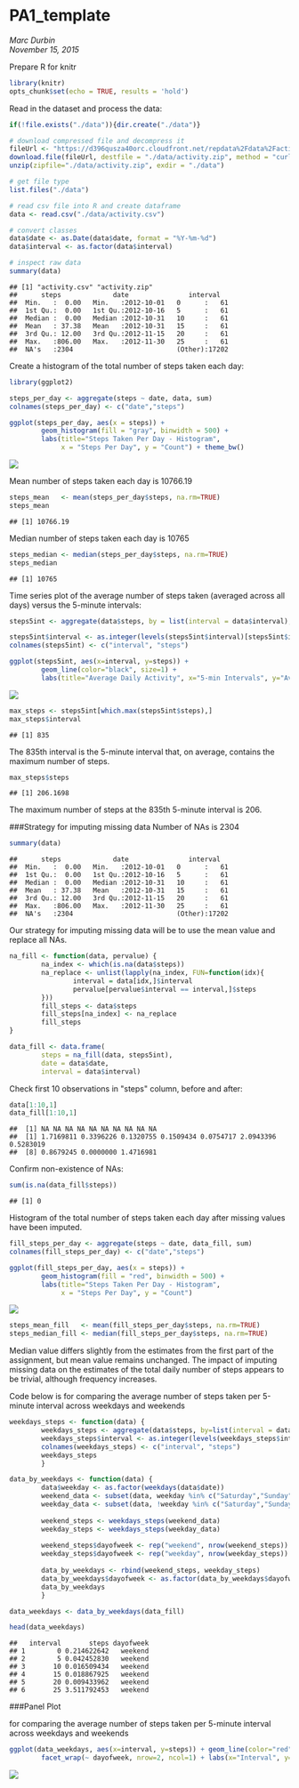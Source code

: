 # PA1_template

*Marc Durbin*  
*November 15, 2015*

Prepare R for knitr

```r
library(knitr)
opts_chunk$set(echo = TRUE, results = 'hold')
```

Read in the dataset and process the data:


```r
if(!file.exists("./data")){dir.create("./data")}

# download compressed file and decompress it
fileUrl <- "https://d396qusza40orc.cloudfront.net/repdata%2Fdata%2Factivity.zip"
download.file(fileUrl, destfile = "./data/activity.zip", method = "curl")
unzip(zipfile="./data/activity.zip", exdir = "./data")

# get file type
list.files("./data")

# read csv file into R and create dataframe
data <- read.csv("./data/activity.csv")

# convert classes
data$date <- as.Date(data$date, format = "%Y-%m-%d")
data$interval <- as.factor(data$interval)

# inspect raw data
summary(data)
```

```
## [1] "activity.csv" "activity.zip"
##      steps             date               interval    
##  Min.   :  0.00   Min.   :2012-10-01   0      :   61  
##  1st Qu.:  0.00   1st Qu.:2012-10-16   5      :   61  
##  Median :  0.00   Median :2012-10-31   10     :   61  
##  Mean   : 37.38   Mean   :2012-10-31   15     :   61  
##  3rd Qu.: 12.00   3rd Qu.:2012-11-15   20     :   61  
##  Max.   :806.00   Max.   :2012-11-30   25     :   61  
##  NA's   :2304                          (Other):17202
```

Create a histogram of the total number of steps taken each day:


```r
library(ggplot2)

steps_per_day <- aggregate(steps ~ date, data, sum)
colnames(steps_per_day) <- c("date","steps")

ggplot(steps_per_day, aes(x = steps)) + 
        geom_histogram(fill = "gray", binwidth = 500) + 
        labs(title="Steps Taken Per Day - Histogram", 
             x = "Steps Per Day", y = "Count") + theme_bw()
```

![](PA1_template_files/figure-html/unnamed-chunk-3-1.png) 

Mean number of steps taken each day is 10766.19

```r
steps_mean   <- mean(steps_per_day$steps, na.rm=TRUE)
steps_mean
```

```
## [1] 10766.19
```
Median number of steps taken each day is 10765

```r
steps_median <- median(steps_per_day$steps, na.rm=TRUE)
steps_median
```

```
## [1] 10765
```
Time series plot of the average number of steps taken (averaged across all days) versus the 5-minute intervals:

```r
steps5int <- aggregate(data$steps, by = list(interval = data$interval), FUN=mean, na.rm=TRUE)

steps5int$interval <- as.integer(levels(steps5int$interval)[steps5int$interval])
colnames(steps5int) <- c("interval", "steps")

ggplot(steps5int, aes(x=interval, y=steps)) +   
        geom_line(color="black", size=1) +  
        labs(title="Average Daily Activity", x="5-min Intervals", y="Avg Number of Steps Taken")
```

![](PA1_template_files/figure-html/unnamed-chunk-6-1.png) 

```r
max_steps <- steps5int[which.max(steps5int$steps),]
max_steps$interval
```

```
## [1] 835
```
The 835th interval is the 5-minute interval that, on average, contains the maximum number of steps.

```r
max_steps$steps
```

```
## [1] 206.1698
```
The maximum number of steps at the 835th 5-minute interval is 206.

###Strategy for imputing missing data
Number of NAs is 2304

```r
summary(data)
```

```
##      steps             date               interval    
##  Min.   :  0.00   Min.   :2012-10-01   0      :   61  
##  1st Qu.:  0.00   1st Qu.:2012-10-16   5      :   61  
##  Median :  0.00   Median :2012-10-31   10     :   61  
##  Mean   : 37.38   Mean   :2012-10-31   15     :   61  
##  3rd Qu.: 12.00   3rd Qu.:2012-11-15   20     :   61  
##  Max.   :806.00   Max.   :2012-11-30   25     :   61  
##  NA's   :2304                          (Other):17202
```
Our strategy for imputing missing data will be to use the mean value and replace all NAs.

```r
na_fill <- function(data, pervalue) {
        na_index <- which(is.na(data$steps))
        na_replace <- unlist(lapply(na_index, FUN=function(idx){
                interval = data[idx,]$interval
                pervalue[pervalue$interval == interval,]$steps
        }))
        fill_steps <- data$steps
        fill_steps[na_index] <- na_replace
        fill_steps
}

data_fill <- data.frame(  
        steps = na_fill(data, steps5int),  
        date = data$date,  
        interval = data$interval)
```
Check first 10 observations in "steps" column, before and after:

```r
data[1:10,1]
data_fill[1:10,1]
```

```
##  [1] NA NA NA NA NA NA NA NA NA NA
##  [1] 1.7169811 0.3396226 0.1320755 0.1509434 0.0754717 2.0943396 0.5283019
##  [8] 0.8679245 0.0000000 1.4716981
```
Confirm non-existence of NAs:

```r
sum(is.na(data_fill$steps))
```

```
## [1] 0
```
Histogram of the total number of steps taken each day after missing values have been imputed.

```r
fill_steps_per_day <- aggregate(steps ~ date, data_fill, sum)
colnames(fill_steps_per_day) <- c("date","steps")

ggplot(fill_steps_per_day, aes(x = steps)) + 
        geom_histogram(fill = "red", binwidth = 500) + 
        labs(title="Steps Taken Per Day - Histogram", 
             x = "Steps Per Day", y = "Count")
```

![](PA1_template_files/figure-html/unnamed-chunk-13-1.png) 

```r
steps_mean_fill   <- mean(fill_steps_per_day$steps, na.rm=TRUE)
steps_median_fill <- median(fill_steps_per_day$steps, na.rm=TRUE)
```
Median value differs slightly from the estimates from the first part of the assignment, but mean value remains unchanged. The impact of imputing missing data on the estimates of the total daily number of steps appears to be trivial, although frequency increases.

Code below is for comparing the average number of steps taken per 5-minute interval across weekdays and weekends

```r
weekdays_steps <- function(data) {
        weekdays_steps <- aggregate(data$steps, by=list(interval = data$interval), FUN=mean, na.rm=T)
        weekdays_steps$interval <- as.integer(levels(weekdays_steps$interval)[weekdays_steps$interval])
        colnames(weekdays_steps) <- c("interval", "steps")
        weekdays_steps
        }

data_by_weekdays <- function(data) {
        data$weekday <- as.factor(weekdays(data$date))
        weekend_data <- subset(data, weekday %in% c("Saturday","Sunday"))
        weekday_data <- subset(data, !weekday %in% c("Saturday","Sunday"))
        
        weekend_steps <- weekdays_steps(weekend_data)
        weekday_steps <- weekdays_steps(weekday_data)
        
        weekend_steps$dayofweek <- rep("weekend", nrow(weekend_steps))
        weekday_steps$dayofweek <- rep("weekday", nrow(weekday_steps))
        
        data_by_weekdays <- rbind(weekend_steps, weekday_steps)
        data_by_weekdays$dayofweek <- as.factor(data_by_weekdays$dayofweek)
        data_by_weekdays
        }

data_weekdays <- data_by_weekdays(data_fill)

head(data_weekdays)
```

```
##   interval       steps dayofweek
## 1        0 0.214622642   weekend
## 2        5 0.042452830   weekend
## 3       10 0.016509434   weekend
## 4       15 0.018867925   weekend
## 5       20 0.009433962   weekend
## 6       25 3.511792453   weekend
```

###Panel Plot
 
for comparing the average number of steps taken per 5-minute interval across weekdays and weekends


```r
ggplot(data_weekdays, aes(x=interval, y=steps)) + geom_line(color="red") + 
        facet_wrap(~ dayofweek, nrow=2, ncol=1) + labs(x="Interval", y="Steps")
```

![](PA1_template_files/figure-html/unnamed-chunk-16-1.png) 
